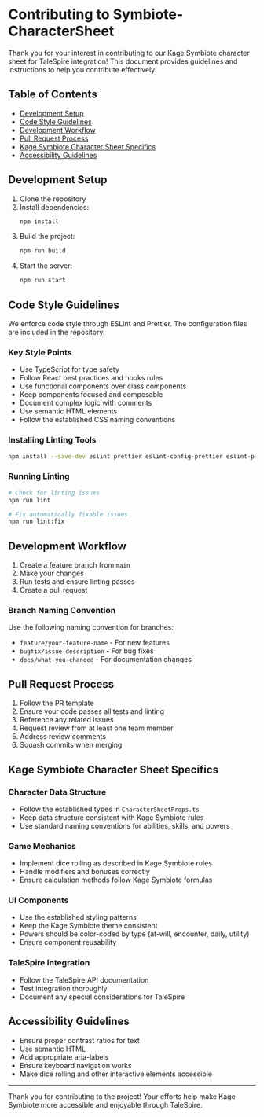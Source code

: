# Contributing to Symbiote-CharacterSheet

Thank you for your interest in contributing to our Kage Symbiote character sheet for TaleSpire integration! This document provides guidelines and instructions to help you contribute effectively.

## Table of Contents
- [Development Setup](#development-setup)
- [Code Style Guidelines](#code-style-guidelines)
- [Development Workflow](#development-workflow)
- [Pull Request Process](#pull-request-process)
- [Kage Symbiote Character Sheet Specifics](#kage-symbiote-character-sheet-specifics)
- [Accessibility Guidelines](#accessibility-guidelines)

## Development Setup

1. Clone the repository
2. Install dependencies:
   ```bash
   npm install
   ```
3. Build the project:
   ```bash
   npm run build
   ```
4. Start the server:
   ```bash
   npm run start
   ```

## Code Style Guidelines

We enforce code style through ESLint and Prettier. The configuration files are included in the repository.

### Key Style Points

- Use TypeScript for type safety
- Follow React best practices and hooks rules
- Use functional components over class components
- Keep components focused and composable
- Document complex logic with comments
- Use semantic HTML elements
- Follow the established CSS naming conventions

### Installing Linting Tools

```bash
npm install --save-dev eslint prettier eslint-config-prettier eslint-plugin-prettier
```

### Running Linting

```bash
# Check for linting issues
npm run lint

# Fix automatically fixable issues
npm run lint:fix
```

## Development Workflow

1. Create a feature branch from `main`
2. Make your changes
3. Run tests and ensure linting passes
4. Create a pull request

### Branch Naming Convention

Use the following naming convention for branches:

- `feature/your-feature-name` - For new features
- `bugfix/issue-description` - For bug fixes
- `docs/what-you-changed` - For documentation changes

## Pull Request Process

1. Follow the PR template
2. Ensure your code passes all tests and linting
3. Reference any related issues
4. Request review from at least one team member
5. Address review comments
6. Squash commits when merging

## Kage Symbiote Character Sheet Specifics

### Character Data Structure

- Follow the established types in `CharacterSheetProps.ts`
- Keep data structure consistent with Kage Symbiote rules
- Use standard naming conventions for abilities, skills, and powers

### Game Mechanics

- Implement dice rolling as described in Kage Symbiote rules
- Handle modifiers and bonuses correctly
- Ensure calculation methods follow Kage Symbiote formulas

### UI Components

- Use the established styling patterns
- Keep the Kage Symbiote theme consistent
- Powers should be color-coded by type (at-will, encounter, daily, utility)
- Ensure component reusability

### TaleSpire Integration

- Follow the TaleSpire API documentation
- Test integration thoroughly
- Document any special considerations for TaleSpire

## Accessibility Guidelines

- Ensure proper contrast ratios for text
- Use semantic HTML
- Add appropriate aria-labels
- Ensure keyboard navigation works
- Make dice rolling and other interactive elements accessible

---

Thank you for contributing to the project! Your efforts help make Kage Symbiote more accessible and enjoyable through TaleSpire. 